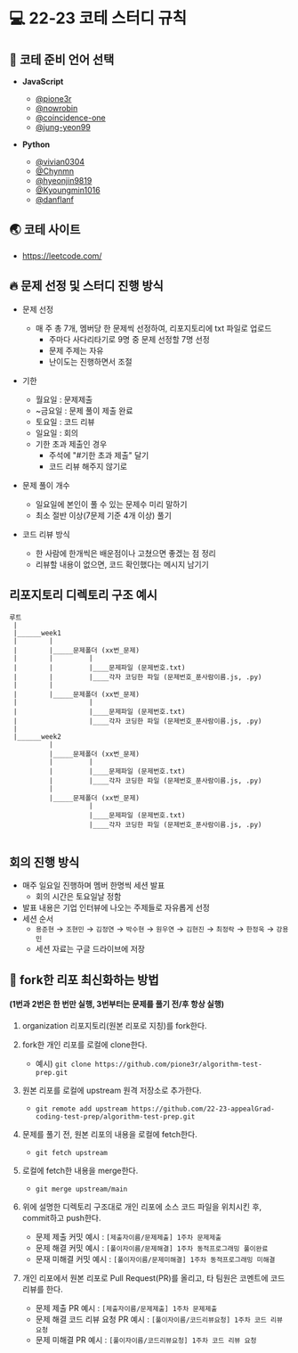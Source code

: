 # 💻 22-23 코테 스터디 규칙

## 💬 코테 준비 언어 선택
- **JavaScript**
  - [@pione3r](https://github.com/pione3r)
  - [@nowrobin](https://github.com/nowrobin)
  - [@coincidence-one](https://github.com/coincidence-one)
  - [@jung-yeon99](https://github.com/jung-yeon99)

- **Python**
  - [@vivian0304](https://github.com/vivian0304)
  - [@Chynmn](https://github.com/Chynmn)
  - [@hyeonjin9819](https://github.com/hyeonjin9819)
  - [@Kyoungmin1016](https://github.com/Kyoungmin1016)
  - [@danflanf](https://github.com/danflanf)
  
## 🌏 코테 사이트
- https://leetcode.com/

## 🔥 문제 선정 및 스터디 진행 방식
* 문제 선정
  * 매 주 총 7개, 멤버당 한 문제씩 선정하여, 리포지토리에 txt 파일로 업로드
    * 주마다 사다리타기로 9명 중 문제 선정할 7명 선정
    * 문제 주제는 자유
    * 난이도는 진행하면서 조절
  
* 기한
  * 월요일 : 문제제출
  * ~금요일 : 문제 풀이 제출 완료
  * 토요일 : 코드 리뷰
  * 일요일 : 회의
  * 기한 초과 제출인 경우
    * 주석에 "#기한 초과 제출" 달기
    * 코드 리뷰 해주지 않기로
* 문제 풀이 개수
  * 일요일에 본인이 풀 수 있는 문제수 미리 말하기
  * 최소 절반 이상(7문제 기준 4개 이상) 풀기
* 코드 리뷰 방식
  * 한 사람에 한개씩은 배운점이나 고쳤으면 좋겠는 점 정리
  * 리뷰할 내용이 없으면, 코드 확인했다는 메시지 남기기
   
## 리포지토리 디렉토리 구조 예시
  ```
  루트
   |
   |______week1
   |        |
   |        |_____문제폴더 (xx번_문제)
   |        |         |
   |        |         |____문제파일 (문제번호.txt)
   |        |         |____각자 코딩한 파일 (문제번호_푼사람이름.js, .py)
   |        |
   |        |_____문제폴더 (xx번_문제)
   |                  |
   |                  |____문제파일 (문제번호.txt)
   |                  |____각자 코딩한 파일 (문제번호_푼사람이름.js, .py)
   |                  
   |______week2
            |
            |_____문제폴더 (xx번_문제)
            |         |
            |         |____문제파일 (문제번호.txt)
            |         |____각자 코딩한 파일 (문제번호_푼사람이름.js, .py)
            |
            |_____문제폴더 (xx번_문제)
                      |
                      |____문제파일 (문제번호.txt)
                      |____각자 코딩한 파일 (문제번호_푼사람이름.js, .py)
                      

  ```

## 회의 진행 방식
* 매주 일요일 진행하며 멤버 한명씩 세션 발표
  * 회의 시간은 토요일날 정함
* 발표 내용은 기업 인터뷰에 나오는 주제들로 자유롭게 선정
* 세션 순서
  * `용준현` &rarr; `조현민` &rarr; `김정연` &rarr; `박수현` &rarr; `원우연` &rarr; `김현진` &rarr; `최정락` &rarr; `한정욱` &rarr; `강용민`
  * 세션 자료는 구글 드라이브에 저장

  
## 🌱 fork한 리포 최신화하는 방법
#### (1번과 2번은 한 번만 실행, 3번부터는 문제를 풀기 전/후 항상 실행)
1. organization 리포지토리(원본 리포로 지칭)를 fork한다.

2. fork한 개인 리포를 로컬에 clone한다.
   - 예시) ```git clone https://github.com/pione3r/algorithm-test-prep.git```
  
3. 원본 리포를 로컬에 upstream 원격 저장소로 추가한다.
   - ```git remote add upstream https://github.com/22-23-appealGrad-coding-test-prep/algorithm-test-prep.git```
  
4. 문제를 풀기 전, 원본 리포의 내용을 로컬에 fetch한다.
   - ```git fetch upstream```
 
5. 로컬에 fetch한 내용을 merge한다.
   - ```git merge upstream/main```
 
6. 위에 설명한 디렉토리 구조대로 개인 리포에 소스 코드 파일을 위치시킨 후, commit하고 push한다.
   - 문제 제출 커밋 예시 : ```[제출자이름/문제제출] 1주차 문제제출```
   - 문제 해결 커밋 예시 : ```[풀이자이름/문제해결] 1주차 동적프로그래밍 풀이완료```  
   - 문재 미해결 커밋 예시 : ```[풀이자이름/문제미해결] 1주차 동적프로그래밍 미해결```
 
7. 개인 리포에서 원본 리포로 Pull Request(PR)를 올리고, 타 팀원은 코멘트에 코드 리뷰를 한다.
   - 문제 제출 PR 예시 : ```[제출자이름/문제제출] 1주차 문제제출```
   - 문제 해결 코드 리뷰 요청 PR 예시 : ```[풀이자이름/코드리뷰요청] 1주차 코드 리뷰 요청```
   - 문제 미해결 PR 예시 : ```[풀이자이름/코드리뷰요청] 1주차 코드 리뷰 요청```
  
  

 
